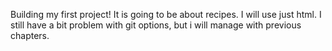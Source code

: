 Building my first project! It is going to be about recipes. I will use just html.
I still have a bit problem with git options, but i will manage with previous chapters.
